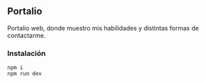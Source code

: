 ## Portalio

Portalio web, donde muestro mis habilidades y distintas formas de contactarme.


### Instalación

```
npm i
npm run dev
```